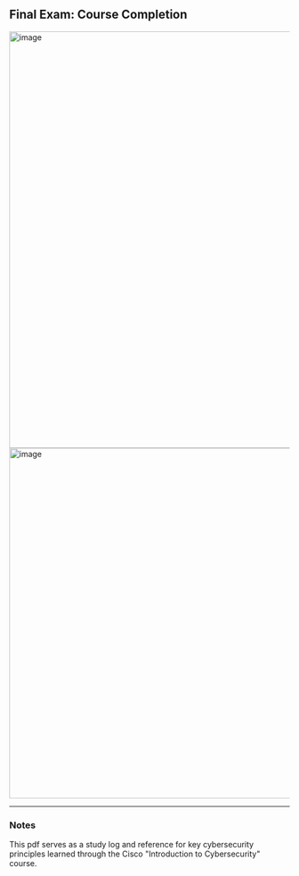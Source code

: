 ## Final Exam: Course Completion

<img width="1063" height="748" alt="image" src="https://github.com/user-attachments/assets/f360c0bb-0303-43b3-982f-bd284834cefa" />

<img width="1064" height="629" alt="image" src="https://github.com/user-attachments/assets/f714ed54-401a-4dbe-9b6e-01b4c3e2f467" />

---

### Notes

This pdf serves as a study log and reference for key cybersecurity principles learned through the Cisco "Introduction to Cybersecurity" course.
